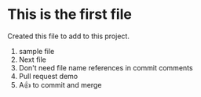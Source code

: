 # This is the first file 

Created this file to add to this project.

1. sample file
2. Next file
3. Don't need file name references in commit comments
3. Pull request demo
4. A:+1: to commit and merge

